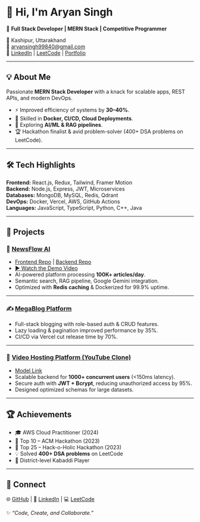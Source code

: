 # 👋 Hi, I'm Aryan Singh  

🚀 **Full Stack Developer | MERN Stack | Competitive Programmer**  

📍 Kashipur, Uttarakhand  
📧 [aryansingh99840@gmail.com](mailto:aryansingh99840@gmail.com)  
🔗 [LinkedIn](https://www.linkedin.com/in/aryan-singh-o007) | [LeetCode](https://leetcode.com/u/aryansingh99840/) | [Portfolio](https://assignment-frontend-eight-theta.vercel.app/)  

---

## 💡 About Me  
Passionate **MERN Stack Developer** with a knack for scalable apps, REST APIs, and modern DevOps.  
- ⚡ Improved efficiency of systems by **30–40%**.  
- 🐳 Skilled in **Docker, CI/CD, Cloud Deployments**.  
- 🤖 Exploring **AI/ML & RAG pipelines**.  
- 🏆 Hackathon finalist & avid problem-solver (400+ DSA problems on LeetCode).  

---

## 🛠️ Tech Highlights  
**Frontend:** React.js, Redux, Tailwind, Framer Motion  
**Backend:** Node.js, Express, JWT, Microservices  
**Databases:** MongoDB, MySQL, Redis, Qdrant  
**DevOps:** Docker, Vercel, AWS, GitHub Actions  
**Languages:** JavaScript, TypeScript, Python, C++, Java  

---

## 🚀 Projects  

### 📰 [NewsFlow AI](https://assignment-frontend-eight-theta.vercel.app/)  
- [Frontend Repo](https://assignment-frontend-eight-theta.vercel.app/) | [Backend Repo](https://github.com/aryansingho07/Assignment_Backend)
- [▶️ Watch the Demo Video](https://youtu.be/S_lvUw1fzWA) 
- AI-powered platform processing **100K+ articles/day**.  
- Semantic search, RAG pipeline, Google Gemini integration.  
- Optimized with **Redis caching** & Dockerized for 99.9% uptime.  

---
### ✍️ [MegaBlog Platform](https://12megablog-c5fd-2n593fl5y-aryansingho07s-projects.vercel.app/)  
- Full-stack blogging with role-based auth & CRUD features.  
- Lazy loading & pagination improved performance by 35%.  
- CI/CD via Vercel cut release time by 70%.  

---
### 🎥 [Video Hosting Platform (YouTube Clone)](https://github.com/aryansingho07/backend-project)  
- [Model Link](https://app.eraser.io/workspace/YtPqZ1VogxGy1jzIDkzj?origin=share)  
- Scalable backend for **1000+ concurrent users** (<150ms latency).  
- Secure auth with **JWT + Bcrypt**, reducing unauthorized access by 95%.  
- Designed optimized schemas for large datasets.  

---



## 🏆 Achievements  
- 🎓 AWS Cloud Practitioner (2024)  
- 🥉 Top 10 – ACM Hackathon (2023)  
- 🏅 Top 25 – Hack-o-Holic Hackathon (2023)  
- 💡 Solved **400+ DSA problems** on LeetCode  
- 🤼 District-level Kabaddi Player  

---

## 🤝 Connect  
🌐 [GitHub](https://github.com/aryansingho07) | 🔗 [LinkedIn](https://www.linkedin.com/in/aryan-singh-o007) | 💻 [LeetCode](https://leetcode.com/u/aryansingh99840/)  

✨ *“Code, Create, and Collaborate.”*  

